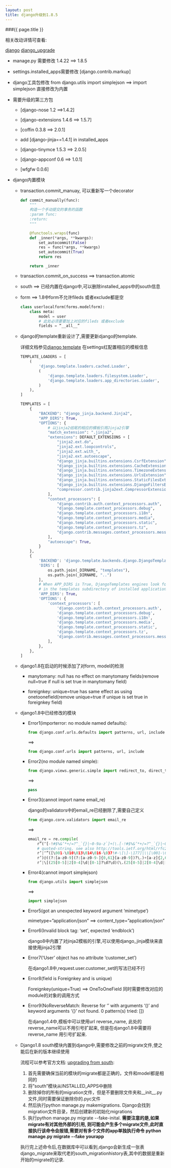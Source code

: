 ```yaml
---
layout: post
title: django升级到1.8.5
---
```


###{{ page.title }}

相关改动详情可查看:

[django](https://docs.djangoproject.com/en/1.8/releases/)
[django_upgrade](https://openedx.atlassian.net/wiki/display/tnl/django+1.8+test+plan)

+ manage.py   需要修改 1.4.22 ==> 1.8.5 

+ settings.installed_apps需要修改 [django.contrib.markup]

+ django工具包修改 from django.utils import simplejson  ==> import simplejson 直接修改为内置

+ 需要升级的第三方包

    + [django-nose 1.2 ==>1.4.2]

    + [django-extensions 1.4.6 ==> 1.5.7]

    + [coffin 0.3.8 ==> 2.0.1]

    + add [django-jinja==1.4.1] in installed_apps

    + [django-tinymce 1.5.3 ==> 2.0.5]

    + [django-appconf 0.6 ==> 1.0.1]

    + [wfgfw 0.0.6]

+ django内置模块

    + transaction.commit_manuay, 可以重新写一个decorator

        ~~~python
        def commit_manually(func):
            """
            构造一个手动提交的事务的函数
            :param func:
            :return:
            """

            @functools.wraps(func)
            def _inner(*args, **kwargs):
                set_autocommit(False)
                res = func(*args, **kwargs)
                set_autocommit(True)
                return res

            return _inner
        ~~~

    + transaction.commit_on_success ==> transaction.atomic

    + south ==> 已经内置在django中,可以删除installed_apps中的south信息

    + form ==> 1.8中form不允许fileds 或者exclude都是空

        ~~~python
        class userlocalform(forms.modelform):
            class meta:
                model = user
                # 此处必须要要加上对应的fileds 或者exclude
                fields = “__all__”
        ~~~

    + django的template重新设计了,需要更新django的template.

        详细文档参见[django template](https://docs.djangoproject.com/en/1.8/ref/templates/upgrading/)
        在settings红配置相应的模板信息 
        
        ~~~python
        TEMPLATE_LOADERS = [
            (
                'django.template.loaders.cached.Loader',
                (
                    'django.template.loaders.filesystem.Loader',
                    'django.template.loaders.app_directories.Loader',
                )
            ),
        ]
        
        TEMPLATES = [
            {
                "BACKEND": "django_jinja.backend.Jinja2",
                "APP_DIRS": True,
                "OPTIONS": {
                    # 以jinja2结尾的相应的模板引用Jinja2引擎
                    "match_extension": ".jinja2",
                    "extensions": DEFAULT_EXTENSIONS + [
                        "jinja2.ext.do",
                        "jinja2.ext.loopcontrols",
                        "jinja2.ext.with_",
                        "jinja2.ext.autoescape",
                        "django_jinja.builtins.extensions.CsrfExtension",
                        "django_jinja.builtins.extensions.CacheExtension",
                        "django_jinja.builtins.extensions.TimezoneExtension",
                        "django_jinja.builtins.extensions.UrlsExtension",
                        "django_jinja.builtins.extensions.StaticFilesExtension",
                        "django_jinja.builtins.extensions.DjangoFiltersExtension",
                        "compressor.contrib.jinja2ext.CompressorExtension",
                    ],
                    "context_processors": [
                        "django.contrib.auth.context_processors.auth",
                        "django.template.context_processors.debug",
                        "django.template.context_processors.i18n",
                        "django.template.context_processors.media",
                        "django.template.context_processors.static",
                        "django.template.context_processors.tz",
                        "django.contrib.messages.context_processors.messages",
                    ],
                    "autoescape": True,
                }
            },
            {
                'BACKEND': 'django.template.backends.django.DjangoTemplates',
                'DIRS': [
                    os.path.join(_DIRNAME, "templates"),
                    os.path.join(_DIRNAME, "..")
                ],
                # When APP_DIRS is True, DjangoTemplates engines look for templates
                # in the templates subdirectory of installed applications.
                'APP_DIRS': True,
                'OPTIONS': {
                    'context_processors': [
                        'django.contrib.auth.context_processors.auth',
                        'django.template.context_processors.debug',
                        'django.template.context_processors.i18n',
                        'django.template.context_processors.media',
                        'django.template.context_processors.static',
                        'django.template.context_processors.tz',
                        'django.contrib.messages.context_processors.messages',
                    ],
                },
            },
        ]
        ~~~

    + django1.8在启动的时候添加了对form, model的检测

        - manytomany: null has no effect on manytomany fields(remove null=true if null is set true in manytomany field) 

        - foreignkey: unique=true has same effect as using onetoonefield(remove unique=true if unique is set true in foreignkey field)

    + django1.8中已经修改的模块

        - Error1(importerror: no module named defaults):

            ~~~python
            from django.conf.urls.defaults import patterns, url, include
            ~~~
            ==>

            ~~~python
            from django.conf.urls import patterns, url, include
            ~~~

        - Error2(no module named simple):

            ~~~python
            from django.views.generic.simple import redirect_to, direct_to_template
            ~~~
            ==>

            ~~~python
            pass
            ~~~
            
        - Error3(cannot import name email_re)
            
            django的validators中的email_re已经删除了,需要自己定义
            
            ~~~python
            from django.core.validators import email_re
            ~~~
            ==>

            ~~~python
            email_re = re.compile(
                r”(^[-!#$%&‘*+/=?^_`{}|~0-9a-z`]+(\.[-!#$%&‘*+/=?^_`{}|~0-9a-z`]+)*”  # dot-atom
                # quoted-string, see also http://tools.ietf.org/html/rfc2822#section-3.2.5
                r’|^”([\001-\010\013\014\016-\037!#-\[\]-\177]|\\[\001-\011\013\014\016-\177])*”’
                r’)@((?:[a-z0-9](?:[a-z0-9-]{0,61}[a-z0-9])?\.)+[a-z]{2,6}\.?\z)’  # domain
                r’|\[(25[0-5]|2[0-4]\d|[0-1]?\d?\d)(\.(25[0-5]|2[0-4]\d|[0-1]?\d?\d)){3}\]\z’, re.ignorecase) 
            ~~~

        - Error4(cannot import simplejson)

            ~~~python
            from django.utils import simplejson
            ~~~
            ==>

            ~~~python
            import simplejson
            ~~~

        - Error5(got an unexpected keyword argument ‘mimetype’)
            
            mimetype=”application/json” ==> content_type=”application/json”

        - Error6(Invalid block tag: ‘set’, expected ‘endblock’)

            django8中内置了对jinja2模板的引擎,可以使用django_jinja模块来直接使用jinja2引擎
            
        - Error7(‘User’ object has no attribute ‘customer_set’)

            在django1.8中,request.user.customer_set的写法已经不行

        - Error8(field is Foreignkey and is unique)
            
            Foreignkey(unique=True) ==> OneToOneField 
            同时需要修改对应的module的对象的调用方式

        - Error9(NoReverseMatch: Reverse for ‘’ with arguments ‘()’ and keyword arguments ‘{}’ not found. 0 pattern(s) tried: [])

            在django1.4中,模板中可以使用url reverse_name, 此处的reverse_name可以不用引号扩起来,
            但是在django1.8中需要将reverse_name 用引号扩起来.

    + Django1.8 south模块内置到django中,需要修改之前的migrate文件,使之能后在新的版本继续使用    

        流程可以参考官方文档: [upgrading from south](https://docs.djangoproject.com/en/1.8/topics/migrations/#upgrading-from-south):
        1. 首先需要确保当前的模块的migrate都是正确的，文件和model都是相同的
        2. 将”south”模块从INSTALLED_APPS中删除
        3. 删除掉你的所有的migration文件，但是不要删除文件夹和\_\_init\_\_.py文件,同时需要保证删除你的.pyc文件
        4. 然后执行python manage.py makemigrations. Django会找到migration文件目录，然后创建新的初始化migrations
        5. 执行python manage.py migrate --fake-inital. **需要注意的是,如果migrate有对其他外部的引用,
           则可能会产生多个migrate文件,此时直接执行该命令会报错,需要对有多个文件的app单独执行命令
           python manage.py migrate --fake yourapp**
           
        执行完上述命令后,在数据库中可以看到,django会新生成一张表django_migrate来取代老的south_migrationhistory表,其中的数据是重新开始的migrate的记录.
